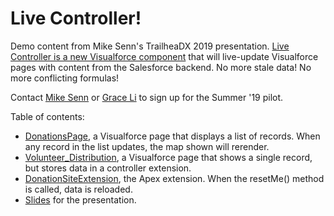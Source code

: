 # Live Controller!

Demo content from Mike Senn's TrailheaDX 2019 presentation. [Live Controller is a new Visualforce component](http://release-notes-dev.herokuapp.com/en-us/summer19/release-notes/rn_vf_live_controller.htm) that will live-update Visualforce pages with content from the Salesforce backend. No more stale data! No more conflicting formulas!

Contact [Mike Senn](https://twitter.com/mpsenn) or [Grace Li](https://twitter.com/glacier4ce) to sign up for the Summer '19 pilot.

Table of contents:
* [DonationsPage](src/pages/DonationsPage.page), a Visualforce page that displays a list of records. When any record in the list updates, the map shown will rerender.
* [Volunteer_Distribution](src/pages/Volunteer_Distribution.page), a Visualforce page that shows a single record, but stores data in a controller extension.
* [DonationSiteExtension](src/classes/DonationSiteExtension.cls), the Apex extension. When the resetMe() method is called, data is reloaded.
* [Slides](slides.pptx) for the presentation.
